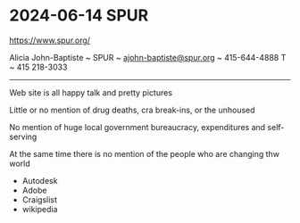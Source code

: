 # 2024-06-14 SPUR

https://www.spur.org/

Alicia John-Baptiste ~ SPUR ~ ajohn-baptiste@spur.org ~ 415-644-4888 T ~ 415 218-3033

***

Web site is all happy talk and pretty pictures

Little or no mention of drug deaths, cra break-ins, or the unhoused

No mention of huge local government bureaucracy, expenditures and self-serving

At the same time there is no mention of the people who are changing thw world

* Autodesk
* Adobe
* Craigslist
* wikipedia

